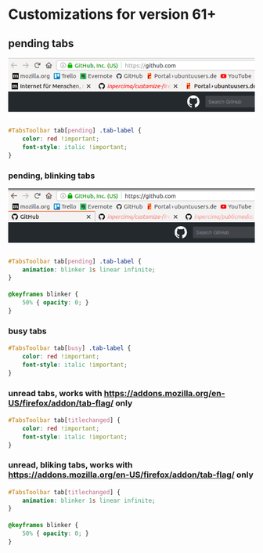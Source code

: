 # Customizations for version 61+

## pending tabs

![tab-pending](https://github.com/inpercima/customize-firefox/blob/master/images/tab-unread-pending.png)

```css
#TabsToolbar tab[pending] .tab-label {
    color: red !important;
    font-style: italic !important;
}
```

### pending, blinking tabs

![tab-pending-blinking](https://github.com/inpercima/customize-firefox/blob/master/images/tab-unread-pending-blinking.gif)

```css
#TabsToolbar tab[pending] .tab-label {
    animation: blinker 1s linear infinite;
}

@keyframes blinker {
    50% { opacity: 0; }
}
```

### busy tabs

```css
#TabsToolbar tab[busy] .tab-label {
    color: red !important;
    font-style: italic !important;
}
```

### unread tabs, works with https://addons.mozilla.org/en-US/firefox/addon/tab-flag/ only

```css
#TabsToolbar tab[titlechanged] {
    color: red !important;
    font-style: italic !important;
}
```

### unread, bliking tabs, works with https://addons.mozilla.org/en-US/firefox/addon/tab-flag/ only

```css
#TabsToolbar tab[titlechanged] {
    animation: blinker 1s linear infinite;
}

@keyframes blinker {
    50% { opacity: 0; }
}
```
